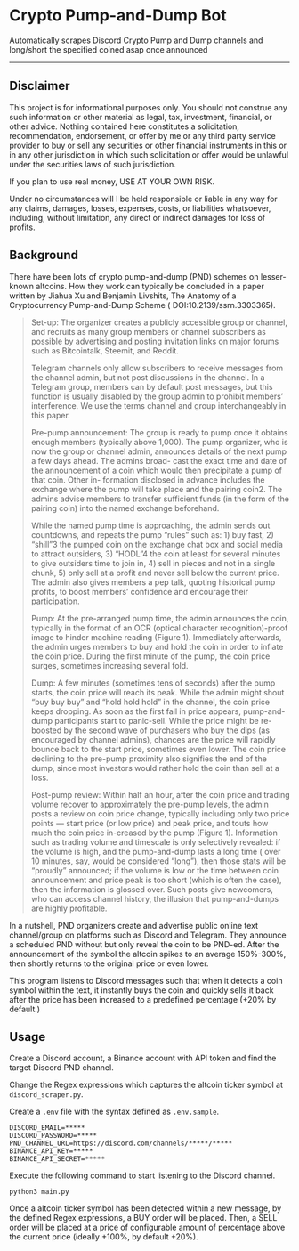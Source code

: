 # Crypto Pump-and-Dump Bot

Automatically scrapes Discord Crypto Pump and Dump channels and long/short the specified coined asap once announced

---

## Disclaimer

This project is for informational purposes only. You should not construe any such information or other material as
legal, tax, investment, financial, or other advice. Nothing contained here constitutes a solicitation, recommendation,
endorsement, or offer by me or any third party service provider to buy or sell any securities or other financial
instruments in this or in any other jurisdiction in which such solicitation or offer would be unlawful under the
securities laws of such jurisdiction.

If you plan to use real money, USE AT YOUR OWN RISK.

Under no circumstances will I be held responsible or liable in any way for any claims, damages, losses, expenses, costs,
or liabilities whatsoever, including, without limitation, any direct or indirect damages for loss of profits.

## Background

There have been lots of crypto pump-and-dump (PND) schemes on lesser-known altcoins. How they work can typically be
concluded in a paper written by Jiahua Xu and Benjamin Livshits, The Anatomy of a Cryptocurrency Pump-and-Dump Scheme (
DOI:10.2139/ssrn.3303365).

> Set-up: The organizer creates a publicly accessible group or channel, and recruits as many group members or channel
> subscribers as possible by advertising and posting invitation links on major forums such as Bitcointalk, Steemit, and
> Reddit.
>
> Telegram channels only allow subscribers to receive messages from the channel admin, but not post discussions in the
> channel. In a Telegram group, members can by default post messages, but this function is usually disabled by the group
> admin to prohibit members’ interference. We use the terms channel and group interchangeably in this paper.
>
> Pre-pump announcement: The group is ready to pump once it obtains enough members (typically above 1,000). The pump
> organizer, who is now the group or channel admin, announces details of the next pump a few days ahead. The admins broad-
> cast the exact time and date of the announcement of a coin which would then precipitate a pump of that coin. Other in-
> formation disclosed in advance includes the exchange where the pump will take place and the pairing coin2. The admins
> advise members to transfer sufficient funds (in the form of the pairing coin) into the named exchange beforehand.
>
> While the named pump time is approaching, the admin sends out countdowns, and repeats the pump “rules” such as: 1) buy
> fast, 2) “shill”3 the pumped coin on the exchange chat box and social media to attract outsiders, 3) “HODL”4 the coin at
> least for several minutes to give outsiders time to join in, 4) sell in pieces and not in a single chunk, 5) only sell
> at a profit and never sell below the current price. The admin also gives members a pep talk, quoting historical pump
> profits, to boost members’ confidence and encourage their participation.
>
> Pump: At the pre-arranged pump time, the admin announces the coin, typically in the format of an OCR (optical
> character recognition)-proof image to hinder machine reading (Figure 1). Immediately afterwards, the admin urges
> members to buy and hold the coin in order to inflate the coin price. During the first minute of the pump, the coin price
> surges, sometimes increasing several fold.
>
> Dump: A few minutes (sometimes tens of seconds) after the pump starts, the coin price will reach its peak. While the
> admin might shout “buy buy buy” and “hold hold hold” in the channel, the coin price keeps dropping. As soon as the first
> fall in price appears, pump-and-dump participants start to panic-sell. While the price might be re-boosted by the second
> wave of purchasers who buy the dips (as encouraged by channel admins), chances are the price will rapidly bounce back to
> the start price, sometimes even lower. The coin price declining to the pre-pump proximity also signifies the end of the
> dump, since most investors would rather hold the coin than sell at a loss.
>
> Post-pump review: Within half an hour, after the coin price and trading volume recover to approximately the pre-pump
> levels, the admin posts a review on coin price change, typically including only two price points — start price (or low
> price) and peak price, and touts how much the coin price in-creased by the pump (Figure 1). Information such as trading
> volume and timescale is only selectively revealed: if the volume is high, and the pump-and-dump lasts a long time (
> over 10 minutes, say, would be considered “long”), then those stats will be “proudly” announced; if the volume is low or
> the time between coin announcement and price peak is too short (which is often the case), then the information is
> glossed over. Such posts give newcomers, who can access channel history, the illusion that pump-and-dumps are highly
> profitable.

In a nutshell, PND organizers create and advertise public online text channel/group on platforms such as Discord and
Telegram. They announce a scheduled PND without but only reveal the coin to be PND-ed. After the announcement of the
symbol the altcoin spikes to an average 150%-300%, then shortly returns to the original price or even lower.

This program listens to Discord messages such that when it detects a coin symbol within the text, it instantly buys the
coin and quickly sells it back after the price has been increased to a predefined percentage (+20% by default.)

## Usage

Create a Discord account, a Binance account with API token and find the target Discord PND channel.

Change the Regex expressions which captures the altcoin ticker symbol at `discord_scraper.py`.

Create a `.env` file with the syntax defined as `.env.sample`.

```
DISCORD_EMAIL=*****
DISCORD_PASSWORD=*****
PND_CHANNEL_URL=https://discord.com/channels/*****/*****
BINANCE_API_KEY=*****
BINANCE_API_SECRET=*****
```

Execute the following command to start listening to the Discord channel.

```shell
python3 main.py
```

Once a altcoin ticker symbol has been detected within a new message, by the defined Regex expressions, a BUY order will be placed. Then, a SELL order will be placed at a price of configurable amount of percentage above the current price (ideally +100%, by default +20%).